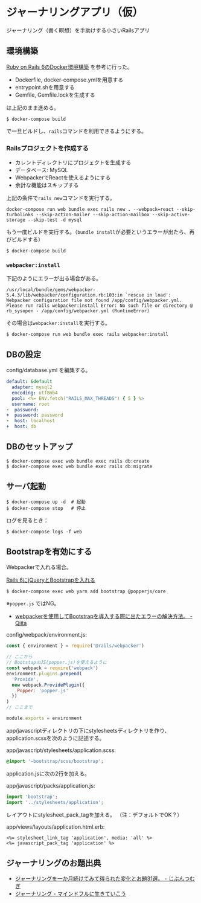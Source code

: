 # ジャーナリングアプリ（仮）

ジャーナリング（書く瞑想）を手助けする小さいRailsアプリ

## 環境構築

[Ruby on Rails 6のDocker環境構築](https://zenn.dev/yuma_ito_bd/scraps/1adb89dfe0661c) を参考に行った。

- Dockerfile, docker-compose.ymlを用意する
- entrypoint.shを用意する
- Gemfile, Gemfile.lockを生成する

は上記のまま進める。

```
$ docker-compose build
```

で一旦ビルドし、`rails`コマンドを利用できるようにする。

### Railsプロジェクトを作成する

- カレントディレクトリにプロジェクトを生成する
- データベース: MySQL
- WebpackerでReactを使えるようにする
- 余計な機能はスキップする

上記の条件で`rails new`コマンドを実行する。

```
docker-compose run web bundle exec rails new . --webpack=react --skip-turbolinks --skip-action-mailer --skip-action-mailbox --skip-active-storage --skip-test -d mysql
```

もう一度ビルドを実行する。（`bundle install`が必要というエラーが出たら、再びビルドする）

```
$ docker-compose build
```

### `webpacker:install`

下記のようにエラーが出る場合がある。

    /usr/local/bundle/gems/webpacker-5.4.3/lib/webpacker/configuration.rb:103:in `rescue in load': Webpacker configuration file not found /app/config/webpacker.yml. Please run rails webpacker:install Error: No such file or directory @ rb_sysopen - /app/config/webpacker.yml (RuntimeError)

その場合は`webpacker:install`を実行する。

```
$ docker-compose run web bundle exec rails webpacker:install
```

## DBの設定

config/database.yml を編集する。

```diff:config/database.yml
default: &default
  adapter: mysql2
  encoding: utf8mb4
  pool: <%= ENV.fetch("RAILS_MAX_THREADS") { 5 } %>
  username: root
-  password: 
+  password: password
-  host: localhost
+  host: db
```

## DBのセットアップ

```
$ docker-compose exec web bundle exec rails db:create
$ docker-compose exec web bundle exec rails db:migrate
```

## サーバ起動

```
$ docker-compose up -d  # 起動
$ docker-compose stop   # 停止
```

ログを見るとき：

```
$ docker-compose logs -f web
```

## Bootstrapを有効にする

Webpackerで入れる場合。

[Rails 6にjQueryとBootstrapを入れる](https://qiita.com/kazutosato/items/d47b7705ee545de4cb1a)

```
$ docker-compose exec web yarn add bootstrap @popperjs/core
```

※`popper.js` ではNG。

- [webpackerを使用してBootstrapを導入する際に出たエラーの解決方法。 - Qiita](https://qiita.com/zamazama/items/2aa18bc87f53ae443d6c)

config/webpack/environment.js:

```js
const { environment } = require('@rails/webpacker')

// ここから
// BootstapのJS(popper.js)を使えるように
const webpack = require('webpack')
environment.plugins.prepend(
  'Provide',
  new webpack.ProvidePlugin({
    Popper: 'popper.js'
  })
)
// ここまで

module.exports = environment
```

app/javascriptディレクトリの下にstylesheetsディレクトリを作り、application.scssを次のように記述する。

app/javascript/stylesheets/application.scss:

```scss
@import '~bootstrap/scss/bootstrap';
```

application.jsに次の2行を加える。

app/javascript/packs/application.js:

```js
import 'bootstrap';
import '../stylesheets/application';
```

レイアウトにstylesheet_pack_tagを加える。
（注：デフォルトでOK？）

app/views/layouts/application.html.erb:

```erb
<%= stylesheet_link_tag 'application', media: 'all' %>
<%= javascript_pack_tag 'application' %>
```

## ジャーナリングのお題出典

- [ジャーナリングを一か月続けてみて得られた変化とお題31選。 - じぶんつむぎ](http://mytsumugi.com/journaling-challenge)
- [ジャーナリング - マインドフルに生きていこう](https://m-ini.com/journaling/)